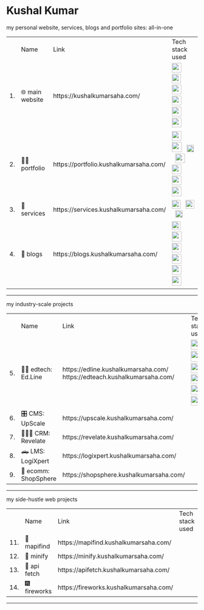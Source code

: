 # Kushal Kumar

my personal website, services, blogs and portfolio sites: all-in-one

<table>
  <th>
    <td>Name</td>
    <td>Link</td>
    <td>Tech stack used</td>
  </th>
  <tr>
    <td>1.</td>
    <td>🌐 main website</td>
    <td>https://kushalkumarsaha.com/</td>
    <td>
      <img style="height:25px;" src="https://github.com/marwin1991/profile-technology-icons/assets/54946572/397c0300-2e47-464e-81eb-6e991c9255fc" /> &nbsp;
      <img style="height:24px" src="https://user-images.githubusercontent.com/25181517/117448124-a2da9800-af3e-11eb-85d2-bd1b69b65603.png"/> &nbsp;
      <img style="height:25px" src="https://user-images.githubusercontent.com/25181517/183423775-2276e25d-d43d-4e58-890b-edbc88e915f7.png" /> &nbsp;
      <img style="height:25px" src="https://i.imgur.com/h56M3eS.png" title="source: imgur.com" /> &nbsp;
      <img style="height:25px" src="https://user-images.githubusercontent.com/25181517/117207330-263ba280-adf4-11eb-9b97-0ac5b40bc3be.png"/> &nbsp;
      <img style="height:25px" src="https://railway.app/brand/logo-light.png"/> &nbsp;
    </td>
  </tr>

  <td>2.</td>
    <td>👨‍💼 portfolio</td>
    <td>https://portfolio.kushalkumarsaha.com/</td>
    <td>
      <img style="height:25px;" src="https://github.com/marwin1991/profile-technology-icons/assets/54946572/397c0300-2e47-464e-81eb-6e991c9255fc" /> &nbsp;
      <img style="height:26px" src="https://user-images.githubusercontent.com/25181517/183898054-b3d693d4-dafb-4808-a509-bab54cf5de34.png"/> &nbsp;
      <img style="height:19px" src="https://imgur.com/Teh8F2y.png"/> &nbsp;
      <img style="height:25px" src="https://i.imgur.com/fZXQgWk.png" title="source: imgur.com" /> &nbsp;
      <img style="height:25px" src="https://i.imgur.com/h56M3eS.png" title="source: imgur.com" /> &nbsp;
      <img style="height:25px" src="https://user-images.githubusercontent.com/25181517/117207330-263ba280-adf4-11eb-9b97-0ac5b40bc3be.png"/> &nbsp;
      <img style="height:25px" src="https://railway.app/brand/logo-light.png"/> &nbsp;
    </td>
  </tr>

  <td>3.</td>
    <td>🤝 services</td>
    <td>https://services.kushalkumarsaha.com/</td>
    <td>
      <img style="height:23px" src="https://github.com/marwin1991/profile-technology-icons/assets/136815194/5f8c622c-c217-4649-b0a9-7e0ee24bd704"/> &nbsp;
      <img style="height:23px" src="https://user-images.githubusercontent.com/25181517/183890598-19a0ac2d-e88a-4005-a8df-1ee36782fde1.png"/> &nbsp;
      <img style="height:19px" src="https://imgur.com/Teh8F2y.png"/> &nbsp;
    </td>
  </tr>

  <td>4.</td>
    <td>📑 blogs</td>
    <td>https://blogs.kushalkumarsaha.com/</td>
    <td>
      <img style="height:23px" src="https://github.com/marwin1991/profile-technology-icons/assets/136815194/5f8c622c-c217-4649-b0a9-7e0ee24bd704"/> &nbsp;
      <img style="height:26px" src="https://user-images.githubusercontent.com/25181517/183890598-19a0ac2d-e88a-4005-a8df-1ee36782fde1.png"/> &nbsp;
      <img style="height:25px" src="https://user-images.githubusercontent.com/25181517/182884894-d3fa6ee0-f2b4-4960-9961-64740f533f2a.png"/> &nbsp;
      <img style="height:25px;" src="https://user-images.githubusercontent.com/25181517/182884177-d48a8579-2cd0-447a-b9a6-ffc7cb02560e.png"/> &nbsp;
      <img style="height:25px" src="https://user-images.githubusercontent.com/25181517/117207330-263ba280-adf4-11eb-9b97-0ac5b40bc3be.png"/> &nbsp;
      <img style="height:25px" src="https://railway.app/brand/logo-light.png"/> &nbsp;
    </td>
  </tr>
</table>

<hr>


my industry-scale projects

<table>
  <th>
    <td>Name</td>
    <td>Link</td>
    <td>Tech stack used</td>
  </th>
  <tr>
    <td>5.</td>
    <td>👩‍🎓 edtech: Ed.Line</td>
    <td>https://edline.kushalkumarsaha.com/<br>https://edteach.kushalkumarsaha.com/</td>
    <td>
      <img style="height:26px;" src="https://github.com/marwin1991/profile-technology-icons/assets/62091613/9bf5650b-e534-4eae-8a26-8379d076f3b4" /> &nbsp;
      <img style="height:28px;" src="https://download.logo.wine/logo/Nginx/Nginx-Logo.wine.png"/> &nbsp;
      <img style="height:25px" src="https://user-images.githubusercontent.com/25181517/182884894-d3fa6ee0-f2b4-4960-9961-64740f533f2a.png"/> &nbsp;
      <img style="height:24px" src="https://github.com/marwin1991/profile-technology-icons/assets/136815194/82df4543-236b-4e45-9604-5434e3faab17"/> &nbsp;
      <img style="height:25px;" src="https://user-images.githubusercontent.com/25181517/182884177-d48a8579-2cd0-447a-b9a6-ffc7cb02560e.png"/> &nbsp;
      <img style="height:25px" src="https://user-images.githubusercontent.com/25181517/117207330-263ba280-adf4-11eb-9b97-0ac5b40bc3be.png"/> &nbsp;
    </td>
  </tr>

  <td>6.</td>
    <td>🎛️ CMS: UpScale</td>
    <td>https://upscale.kushalkumarsaha.com/</td>
    <td>
    </td>
  </tr>

  <td>7.</td>
    <td>👨‍👦‍👦 CRM: Revelate</td>
    <td>https://revelate.kushalkumarsaha.com/</td>
    <td>
    </td>
  </tr>

  <td>8.</td>
    <td>🛻 LMS: LogiXpert</td>
    <td>https://logixpert.kushalkumarsaha.com/</td>
    <td>
    </td>
  </tr>

  <td>9.</td>
    <td>🛒 ecomm: ShopSphere</td>
    <td>https://shopsphere.kushalkumarsaha.com/</td>
    <td>
    </td>
  </tr>
</table>

<hr>

my side-hustle web projects

<table>
  <th>
    <td>Name</td>
    <td>Link</td>
    <td>Tech stack used</td>
  </th>
  <tr>
    <td>11.</td>
    <td>🐶 mapifind</td>
    <td>https://mapifind.kushalkumarsaha.com/</td>
    <td>
    </td>
  </tr>

  <td>12.</td>
    <td>🔗 minify</td>
    <td>https://minify.kushalkumarsaha.com/</td>
    <td>
    </td>
  </tr>

  <td>13.</td>
    <td>🧪 api fetch</td>
    <td>https://apifetch.kushalkumarsaha.com/</td>
    <td>
    </td>
  </tr>

  <td>14.</td>
    <td>🎆 fireworks</td>
    <td>https://fireworks.kushalkumarsaha.com/</td>
    <td>
    </td>
  </tr>
</table>

<hr>

